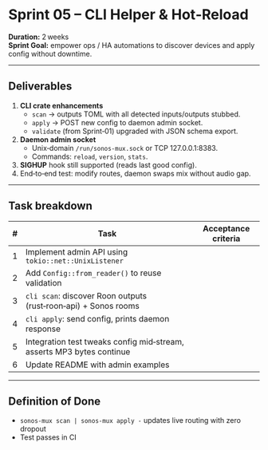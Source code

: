 # Sprint 05 – CLI Helper & Hot‑Reload
**Duration:** 2 weeks  
**Sprint Goal:** empower ops / HA automations to discover devices and apply config without downtime.

---

## Deliverables
1. **CLI crate enhancements**
   * `scan` → outputs TOML with all detected inputs/outputs stubbed.
   * `apply` → POST new config to daemon admin socket.
   * `validate` (from Sprint‑01) upgraded with JSON schema export.
2. **Daemon admin socket**
   * Unix‑domain `/run/sonos‑mux.sock` or TCP 127.0.0.1:8383.
   * Commands: `reload`, `version`, `stats`.
3. **SIGHUP** hook still supported (reads last good config).
4. End‑to‑end test: modify routes, daemon swaps mix without audio gap.

---

## Task breakdown
| # | Task | Acceptance criteria |
|---|------|---------------------|
| 1 | Implement admin API using `tokio::net::UnixListener` |
| 2 | Add `Config::from_reader()` to reuse validation |
| 3 | `cli scan`: discover Roon outputs (rust‑roon‑api) + Sonos rooms |
| 4 | `cli apply`: send config, prints daemon response |
| 5 | Integration test tweaks config mid‑stream, asserts MP3 bytes continue |
| 6 | Update README with admin examples |

---

## Definition of Done
* `sonos‑mux scan | sonos‑mux apply -` updates live routing with zero dropout
* Test passes in CI